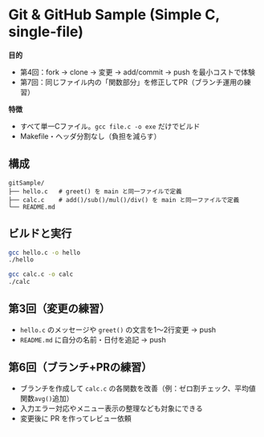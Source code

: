 # Git & GitHub Sample (Simple C, single-file)

**目的**

- 第4回：fork → clone → 変更 → add/commit → push を最小コストで体験
- 第7回：同じファイル内の「関数部分」を修正してPR（ブランチ運用の練習）

**特徴**

- すべて単一Cファイル。`gcc file.c -o exe` だけでビルド
- Makefile・ヘッダ分割なし（負担を減らす）

## 構成
```
gitSample/
├── hello.c   # greet() を main と同一ファイルで定義
├── calc.c    # add()/sub()/mul()/div() を main と同一ファイルで定義
└── README.md
```

## ビルドと実行
```bash
gcc hello.c -o hello
./hello

gcc calc.c -o calc
./calc
```

## 第3回（変更の練習）
- `hello.c` のメッセージや `greet()` の文言を1〜2行変更 → push
- `README.md` に自分の名前・日付を追記 → push

## 第6回（ブランチ+PRの練習）
- ブランチを作成して `calc.c` の各関数を改善（例：ゼロ割チェック、平均値関数`avg()`追加）
- 入力エラー対応やメニュー表示の整理なども対象にできる
- 変更後に PR を作ってレビュー依頼

![赤いドット](data:image/png;base64,iVBORw0KGgoAAAANSUhEUgAAAAEAAAABCAQAAAC1HAwCAAAAC0lEQVR42mP8/x8AAwMCAO5gFoQAAAAASUVORK5CYII=)
